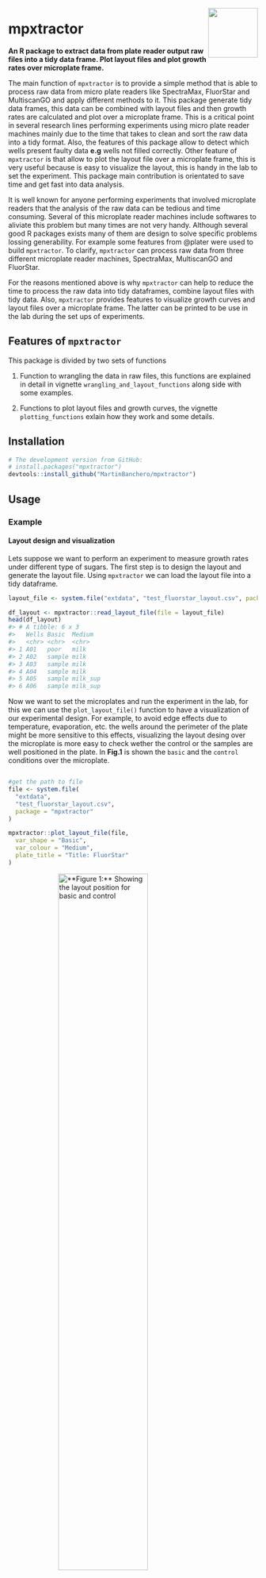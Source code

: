 <p align="justified">
<img src="man/figures/logompxtractor.png" width = 100, align="right">

# mpxtractor 
**An R package to extract data from plate reader output raw files into a tidy data frame. 
   Plot layout files and plot growth rates over microplate frame.**


The main function of `mpxtractor` is to provide a simple method that is able to process raw data 
from micro plate readers like SpectraMax, FluorStar and MultiscanGO and apply different
methods to it. 
This package generate tidy data frames, this data can be combined with layout files and then growth rates
are calculated and plot over a microplate frame. This is a critical point in several research lines performing
experiments using micro plate reader machines mainly due to the time that takes to clean and sort the raw data into a
tidy format. Also, the features of this package allow to detect which wells present faulty data **e.g** wells
not filled correctly. Other feature of `mpxtractor` is that allow to plot the layout file over a microplate frame, 
this is very useful because is easy to visualize the layout, this is handy in the lab to set the experiment.
This package main contribution is orientated to save time and get fast into data analysis.

It is well known for anyone performing experiments that involved microplate readers
that the analysis of the raw data can be tedious and time consuming. Several 
of this microplate reader machines include softwares to aliviate this problem but
many times are not very handy. Although several good R packages exists many of them are design to solve specific problems lossing generability. For example some features from @plater were used to build `mpxtractor`.  To clarify, `mpxtractor` can process
raw data from three different microplate reader machines, SpectraMax, MultiscanGO and
FluorStar.

For the reasons mentioned above is why `mpxtractor` can help to reduce the time to process the raw data into tidy dataframes, combine layout files
with tidy data. Also, `mpxtractor` provides features to visualize growth curves 
and layout files over a microplate frame. The latter can be printed to be use in
the lab during the set ups of experiments. 


## Features of `mpxtractor` 
This package is divided by two sets of functions

1. Function to wrangling the data in raw files, this functions are explained in 
detail in vignette `wrangling_and_layout_functions` along side with some examples.

2. Functions to plot layout files and growth curves, the vignette `plotting_functions` exlain how they work and some details.


## Installation 


```r
# The development version from GitHub:
# install.packages("mpxtractor")
devtools::install_github("MartinBanchero/mpxtractor")
```

## Usage
### Example
#### Layout design and visualization

Lets suppose we want to perform an experiment to measure growth rates under different type of sugars. The first step is to design the layout and 
generate the layout file. Using `mpxtractor` we can load the layout file into
a tidy dataframe.


```r
layout_file <- system.file("extdata", "test_fluorstar_layout.csv", package = "mpxtractor")

df_layout <- mpxtractor::read_layout_file(file = layout_file)
head(df_layout)
#> # A tibble: 6 x 3
#>   Wells Basic  Medium  
#>   <chr> <chr>  <chr>   
#> 1 A01   poor   milk    
#> 2 A02   sample milk    
#> 3 A03   sample milk    
#> 4 A04   sample milk    
#> 5 A05   sample milk_sup
#> 6 A06   sample milk_sup
```

Now we want to set the microplates and run the experiment in the lab, for this we can use the `plot_layout_file()` function to have a visualization of our experimental design. For example, to avoid edge effects due to temperature, evaporation, etc. the wells around the perimeter of the plate might be more sensitive to this effects, visualizing the layout desing over the microplate is more easy to check wether the control or the samples are well positioned in the plate. In **Fig.1** is shown the `basic` and the `control` conditions over the microplate.  


```r

#get the path to file
file <- system.file(
  "extdata",
  "test_fluorstar_layout.csv",
  package = "mpxtractor"
)

mpxtractor::plot_layout_file(file,
  var_shape = "Basic",
  var_colour = "Medium",
  plate_title = "Title: FluorStar"
)
```

<img src="figure/unnamed-chunk-3-1.png" title="**Figure 1:** Showing the layout position for basic and control " alt="**Figure 1:** Showing the layout position for basic and control " width="60%" height="60%" style="display:block;float:none;margin-left:auto;margin-right:auto" />



## Data wrangling
Once all the experimental design is complete we are ready to use the microplate
reader machines. In this example we are using a multiscanGO to measure our growth rates. 
Within `mpxtractor` we can find one wrangling function for each machine, in this
case we going to use `read_multiscango_data()` (see vignette `wrangling_and_layout_functions`) to store the raw data into a tidy dataframe.



```r
file <- system.file("extdata", "test_fluorstar_fluorescence_data.txt", package = "mpxtractor")

# Extract the data stored in the files into a data frame using proper wrangling function
df_fl <- mpxtractor::read_fluorstar_data(
  file = file
)

# Show tidy data 
head(df_fl) 
#> # A tibble: 6 x 5
#>   Wells Sample Time     Measurement wavelength
#>   <chr> <chr>  <chr>          <int> <chr>     
#> 1 A01   " X1"  00:00:00      186705 485, 520  
#> 2 A01   " X1"  00:02:00      186950 485, 520  
#> 3 A01   " X1"  00:07:00      188978 485, 520  
#> 4 A01   " X1"  00:12:00      189018 485, 520  
#> 5 A01   " X1"  00:17:00      189620 485, 520  
#> 6 A01   " X1"  00:22:00      191198 485, 520
```

Now let's suppose we want to repeat the experiment under the same conditions. In this case we have to raw data files to be analyzed. Using the function `read_multiple_data_files()` we can store both files into a tidy dataframe. There many options that can be used to gather files with this function, for more information check vignette `wrangling_and_layout_functions` .


```r
# Path to files
file1 <- system.file("extdata", "test_fluorstar_absorbance_data.txt", package = "mpxtractor")

file2 <- system.file("extdata", "test_fluorstar_fluorescence_data.txt", package = "mpxtractor")

df_two_files <- mpxtractor::read_multiple_data_files(
  reader_type = "fluorstar", 
  filesname = c(file1,file2), 
  plate_names = c("absorbance", "fluorescence") 
  )
head(df_two_files)
#> # A tibble: 6 x 6
#>   Wells Sample Time     Measurement wavelength plate_filename
#>   <chr> <chr>  <chr>          <dbl> <chr>      <chr>         
#> 1 A01   " X1"  00:00:00        3.5  600        absorbance    
#> 2 A01   " X1"  00:02:00        3.44 600        absorbance    
#> 3 A01   " X1"  00:07:00        3.5  600        absorbance    
#> 4 A01   " X1"  00:12:00        3.5  600        absorbance    
#> 5 A01   " X1"  00:17:00        3.21 600        absorbance    
#> 6 A01   " X1"  00:22:00        3.35 600        absorbance
tail(df_two_files)
#> # A tibble: 6 x 6
#>   Wells Sample Time     Measurement wavelength plate_filename
#>   <chr> <chr>  <chr>          <dbl> <chr>      <chr>         
#> 1 H12   " X96" 20:03:00       40309 485, 520   fluorescence  
#> 2 H12   " X96" 20:08:00       40418 485, 520   fluorescence  
#> 3 H12   " X96" 20:13:00       40438 485, 520   fluorescence  
#> 4 H12   " X96" 20:18:00       40310 485, 520   fluorescence  
#> 5 H12   " X96" 20:23:00       40357 485, 520   fluorescence  
#> 6 H12   " X96" 20:28:00       40154 485, 520   fluorescence
```
At this point we have two measurements under the same layout design. Now we want to add the layout information to our tidy dataframe with both files. To do this we can use the function `combine_data_with_layout()` and store all the information in one tidy dataframe.


```r
#get the path to layout file
file_layout <- system.file(
  "extdata",
  "test_fluorstar_layout.csv",
  package = "mpxtractor"
)

df_combine <- mpxtractor::combine_data_with_layout(
  df_data = df_two_files, 
  reader_type = "Fluorstar", 
  layout_files = file_layout
  )

head(df_combine)
#> # A tibble: 6 x 9
#>   Wells Sample Time     Measurement wavelength plate_filename Basic Medium layout_file         
#>   <chr> <chr>  <chr>          <dbl> <chr>      <chr>          <chr> <chr>  <chr>               
#> 1 A01   " X1"  00:00:00        3.5  600        absorbance     poor  milk   test_fluorstar_layo…
#> 2 A01   " X1"  00:02:00        3.44 600        absorbance     poor  milk   test_fluorstar_layo…
#> 3 A01   " X1"  00:07:00        3.5  600        absorbance     poor  milk   test_fluorstar_layo…
#> 4 A01   " X1"  00:12:00        3.5  600        absorbance     poor  milk   test_fluorstar_layo…
#> 5 A01   " X1"  00:17:00        3.21 600        absorbance     poor  milk   test_fluorstar_layo…
#> 6 A01   " X1"  00:22:00        3.35 600        absorbance     poor  milk   test_fluorstar_layo…
```


## Learn more

To get started, first read `vignette("mpxtractor")`. Then read more about the specific package component that you want to apply.

* For data wrangling and layout files, read `vignette("wrangling_and_layout_functions")`.
* For plotting features, read `vignette("plotting_functions")`
* For auxiliary functions read `vignette("Auxiliary_functions")`
